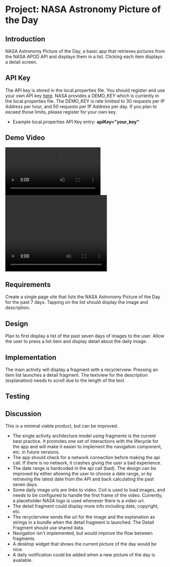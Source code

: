 # Project: NASA Astronomy Picture of the Day

## Introduction

NASA Astronomy Picture of the Day, a basic app that retrieves pictures from the NASA APOD API and displays them in a list.
Clicking each item displays a detail screen.

## API Key

The API key is stored in the local.properties file. You should register and use your own API key [here](https://api.nasa.gov/). NASA provides a DEMO_KEY which is currently in the local.properties file. The DEMO_KEY is rate limitied to 30 requests per IP Address per hour, and 50 requests per IP Address per day. If you plan to exceed those limits, please register for your own key.

- Example local.properties API Key entry: **apiKey="your_key"**

## Demo Video

![Demo Video](demo_video.mp4)
<video width="320" height="240" controls>

  <source src="demo_video.mp4" type="video/mp4">
</video>

## Requirements

Create a single page site that lists the NASA Astronomy Picture of the Day for the past 7 days. Tapping on the list should display the image and description.

## Design

Plan to first display a list of the past seven days of images to the user. Allow the user to press a list item and display detail about the daily image.

## Implementation

The main activity will display a fragment with a recyclerview. Pressing an item list launches a detail fragment.
The textview for the description (explanation) needs to scroll due to the length of the text.

## Testing

## Discussion

This is a minimal viable product, but can be improved.

- The single activity architecture model using fragments is the current best practice. It promotes one set of interactions with the lifecycle for the app and will make it easier to implement the navigation component, etc. in future versions.
- The app should check for a network connection before making the api call. If there is no network, it crashes giving the user a bad experience.
- The date range is hardcoded in the api call (bad). The design can be improved by either allowing the user to choose a date range, or by retrieving the latest date from the API and back calculating the past seven days.
- Some daily image urls are links to video. Coil is used to load images, and needs to be configured to handle the first frame of the video. Currently, a placeholder NASA logo is used whenever there is a video url.
- The detail fragment could display more info including date, copyright, etc.
- The recyclerview sends the url for the image and the explanation as strings in a bundle when the detail fragment is launched. The Detail Fragment should use shared data.
- Navigation isn't implemented, but would improve the flow between fragments.
- A desktop widget that shows the current picture of the day would be nice.
- A daily notification could be added when a new picture of the day is available.
